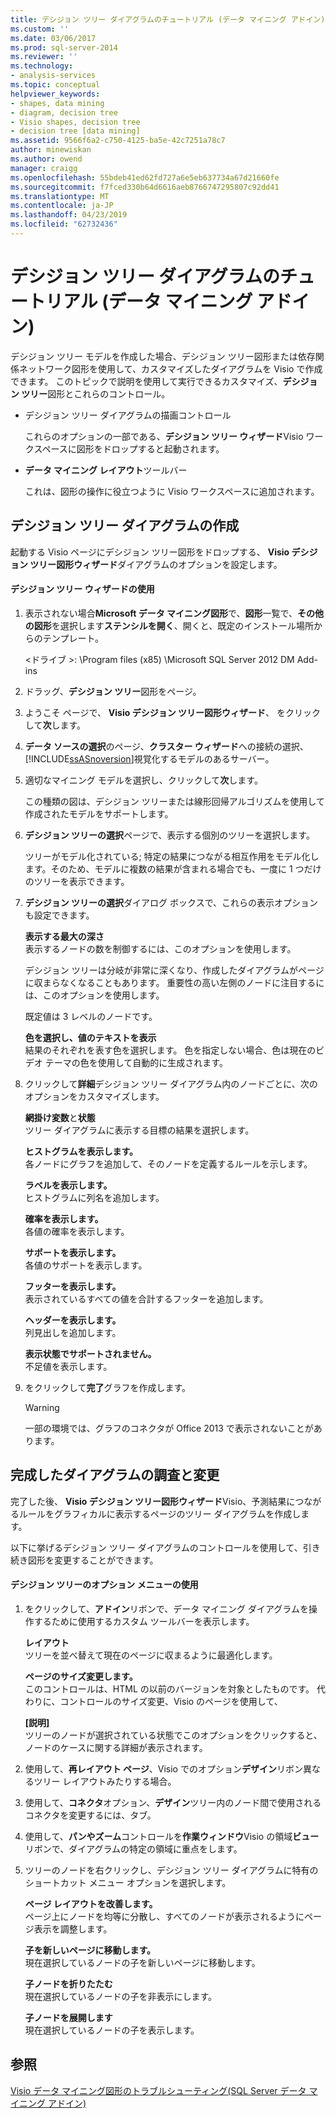 ```yaml
---
title: デシジョン ツリー ダイアグラムのチュートリアル (データ マイニング アドイン) |Microsoft Docs
ms.custom: ''
ms.date: 03/06/2017
ms.prod: sql-server-2014
ms.reviewer: ''
ms.technology:
- analysis-services
ms.topic: conceptual
helpviewer_keywords:
- shapes, data mining
- diagram, decision tree
- Visio shapes, decision tree
- decision tree [data mining]
ms.assetid: 9566f6a2-c750-4125-ba5e-42c7251a78c7
author: minewiskan
ms.author: owend
manager: craigg
ms.openlocfilehash: 55bdeb41ed62fd727a6e5eb637734a67d21660fe
ms.sourcegitcommit: f7fced330b64d6616aeb8766747295807c92dd41
ms.translationtype: MT
ms.contentlocale: ja-JP
ms.lasthandoff: 04/23/2019
ms.locfileid: "62732436"
---
```

# <a name="decision-tree-diagram-walkthrough--data-mining-add-ins"></a>デシジョン ツリー ダイアグラムのチュートリアル (データ マイニング アドイン)
  デシジョン ツリー モデルを作成した場合、デシジョン ツリー図形または依存関係ネットワーク図形を使用して、カスタマイズしたダイアグラムを Visio で作成できます。 このトピックで説明を使用して実行できるカスタマイズ、**デシジョン ツリー**図形とこれらのコントロール。  
  
-   デシジョン ツリー ダイアグラムの描画コントロール  
  
     これらのオプションの一部である、**デシジョン ツリー ウィザード**Visio ワークスペースに図形をドロップすると起動されます。  
  
-   **データ マイニング レイアウト**ツールバー  
  
     これは、図形の操作に役立つように Visio ワークスペースに追加されます。  
  
## <a name="build-a-decision-tree-diagram"></a>デシジョン ツリー ダイアグラムの作成  
 起動する Visio ページにデシジョン ツリー図形をドロップする、 **Visio デシジョン ツリー図形ウィザード**ダイアグラムのオプションを設定します。  
  
#### <a name="use-the-decision-tree-wizard"></a>デシジョン ツリー ウィザードの使用  
  
1.  表示されない場合**Microsoft データ マイニング図形**で、**図形**一覧で、**その他の図形**を選択します**ステンシルを開く**、開くと、既定のインストール場所からのテンプレート。  
  
     \<ドライブ >: \Program files (x85) \Microsoft SQL Server 2012 DM Add-ins  
  
2.  ドラッグ、**デシジョン ツリー**図形をページ。  
  
3.  ようこそ ページで、 **Visio デシジョン ツリー図形ウィザード**、 をクリックして**次**します。  
  
4.  **データ ソースの選択**のページ、**クラスター ウィザード**への接続の選択、[!INCLUDE[ssASnoversion](../includes/ssasnoversion-md.md)]視覚化するモデルのあるサーバー。  
  
5.  適切なマイニング モデルを選択し、クリックして**次**します。  
  
     この種類の図は、デシジョン ツリーまたは線形回帰アルゴリズムを使用して作成されたモデルをサポートします。  
  
6.  **デシジョン ツリーの選択**ページで、表示する個別のツリーを選択します。  
  
     ツリーがモデル化されている; 特定の結果につながる相互作用をモデル化します。そのため、モデルに複数の結果が含まれる場合でも、一度に 1 つだけのツリーを表示できます。  
  
7.  **デシジョン ツリーの選択**ダイアログ ボックスで、これらの表示オプションも設定できます。  
  
     **表示する最大の深さ**  
     表示するノードの数を制御するには、このオプションを使用します。  
  
     デシジョン ツリーは分岐が非常に深くなり、作成したダイアグラムがページに収まらなくなることもあります。 重要性の高い左側のノードに注目するには、このオプションを使用します。  
  
     既定値は 3 レベルのノードです。  
  
     **色を選択し、値のテキストを表示**  
     結果のそれぞれを表す色を選択します。 色を指定しない場合、色は現在のビデオ テーマの色を使用して自動的に生成されます。  
  
8.  クリックして**詳細**デシジョン ツリー ダイアグラム内のノードごとに、次のオプションをカスタマイズします。  
  
     **網掛け変数**と**状態**  
     ツリー ダイアグラムに表示する目標の結果を選択します。  
  
     **ヒストグラムを表示します。**  
     各ノードにグラフを追加して、そのノードを定義するルールを示します。  
  
     **ラベルを表示します。**  
     ヒストグラムに列名を追加します。  
  
     **確率を表示します。**  
     各値の確率を表示します。  
  
     **サポートを表示します。**  
     各値のサポートを表示します。  
  
     **フッターを表示します。**  
     表示されているすべての値を合計するフッターを追加します。  
  
     **ヘッダーを表示します。**  
     列見出しを追加します。  
  
     **表示状態でサポートされません。**  
     不足値を表示します。  
  
9. をクリックして**完了**グラフを作成します。  
  
    > [!WARNING]  
    >  一部の環境では、グラフのコネクタが Office 2013 で表示されないことがあります。  
  
## <a name="explore-and-modify-the-finished-diagram"></a>完成したダイアグラムの調査と変更  
 完了した後、 **Visio デシジョン ツリー図形ウィザード**Visio、予測結果につながるルールをグラフィカルに表示するページのツリー ダイアグラムを作成します。  
  
 以下に挙げるデシジョン ツリー ダイアグラムのコントロールを使用して、引き続き図形を変更することができます。  
  
#### <a name="using-the-decision-tree-option-menus"></a>デシジョン ツリーのオプション メニューの使用  
  
1.  をクリックして、**アドイン**リボンで、データ マイニング ダイアグラムを操作するために使用するカスタム ツールバーを表示します。  
  
     **レイアウト**  
     ツリーを並べ替えて現在のページに収まるように最適化します。  
  
     **ページのサイズ変更します。**  
     このコントロールは、HTML の以前のバージョンを対象としたものです。 代わりに、コントロールのサイズ変更、Visio のページを使用して、  
  
     **[説明]**  
     ツリーのノードが選択されている状態でこのオプションをクリックすると、ノードのケースに関する詳細が表示されます。  
  
2.  使用して、**再レイアウト ページ**、Visio でのオプション**デザイン**リボン異なるツリー レイアウトみたりする場合。  
  
3.  使用して、**コネクタ**オプション、**デザイン**ツリー内のノード間で使用されるコネクタを変更するには、タブ。  
  
4.  使用して、**パンやズーム**コントロールを**作業ウィンドウ**Visio の領域**ビュー**リボンで、ダイアグラムの特定の領域に重点をします。  
  
5.  ツリーのノードを右クリックし、デシジョン ツリー ダイアグラムに特有のショートカット メニュー オプションを選択します。  
  
     **ページ レイアウトを改善します。**  
     ページ上にノードを均等に分散し、すべてのノードが表示されるようにページ表示を調整します。  
  
     **子を新しいページに移動します。**  
     現在選択しているノードの子を新しいページに移動します。  
  
     **子ノードを折りたたむ**  
     現在選択しているノードの子を非表示にします。  
  
     **子ノードを展開します**  
     現在選択しているノードの子を表示します。  
  
## <a name="see-also"></a>参照  
 [Visio データ マイニング図形のトラブルシューティング&#40;SQL Server データ マイニング アドイン&#41;](troubleshooting-visio-data-mining-diagrams-sql-server-data-mining-add-ins.md)  
  
  
